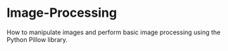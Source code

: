 # Image-Processing
How to manipulate images and perform basic image processing using the Python Pillow library.
